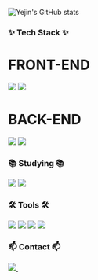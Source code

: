 
![Yejin's GitHub stats](https://github-readme-stats.vercel.app/api?username=Chungyejin&show_icons=true&theme=radical)



<h3>✨ Tech Stack ✨</h3>

<h1>FRONT-END</h1>
<div>
    <img src="https://img.shields.io/badge/HTML-239120?style=for-the-badge&logo=html5&logoColor=white" />
    <img src="https://img.shields.io/badge/CSS-239120?&style=for-the-badge&logo=css3&logoColor=white" />  
</div>

<h1>BACK-END</h1>
<div>
  <img src="https://img.shields.io/badge/Python-3776AB?style=for-the-badge&logo=python&logoColor=white" />
  <img src="https://img.shields.io/badge/JavaScript-F7DF1E?style=for-the-badge&logo=JavaScript&logoColor=white" />
</div>



<h3>📚 Studying 📚</h3>
<div>
  <img src="https://img.shields.io/badge/c-20232a.svg?style=for-the-badge&logo=c&logoColor=#A8B9CC" />
  <img src="https://img.shields.io/badge/mysql-20232a.svg?style=for-the-badge&logo=mysql&logoColor=#4479A1" />
 
</div>




<h3>🛠 Tools 🛠</h3>
<div>
  <img src="https://img.shields.io/badge/github-20232a.svg?style=for-the-badge&logo=github&logoColor=#181717" />
  <img src="https://img.shields.io/badge/intellijidea-20232a.svg?style=for-the-badge&logo=intellijidea&logoColor=#000000" />
  <img src="https://img.shields.io/badge/pycharm-20232a.svg?style=for-the-badge&logo=pycharm&logoColor=#000000" />
  <img src="https://img.shields.io/badge/VSCode-2C2C32.svg?style=for-the-badge&logo=visual-studio-code&logoColor=22ABF3" />
  
</div>



<h3 ">📫 Contact 📫</h3>
<div>
  <a href="mailto:yejinchung0913@gmail.comm">
    <img
      src="https://img.shields.io/badge/yejinchung0913@gmail.com-D14836?style=for-the-badge&logo=gmail&logoColor=white"/>&nbsp
    
  </a>
</div>

